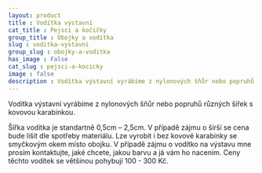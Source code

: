 ```yaml
---
layout: product
title : Vodítka výstavní
cat_title : Pejsci a kočičky
group_title : Obojky a vodítka
slug : voditka-vystavni
group_slug : obojky-a-voditka
has_image : False
cat_slug : pejsci-a-kocicky
image : false
description : Vodítka výstavní vyrábíme z nylonových šňůr nebo popruhů různých šířek s kovovou karabinkou.
---
```


Vodítka výstavní vyrábíme z nylonových šňůr nebo popruhů různých šířek s kovovou karabinkou.

Šířka vodítka je standartně 0,5cm – 2,5cm. V případě zájmu o širší se cena bude lišit dle spotřeby materiálu.
Lze vyrobit i bez kovové karabinky se smyčkovým okem místo obojku. V případě zájmu o vodítko na výstavu mne prosím kontaktujte, jaké chcete, jakou barvu a já vám ho nacením.
Ceny těchto vodítek se většinou pohybují 100 - 300 Kč.

